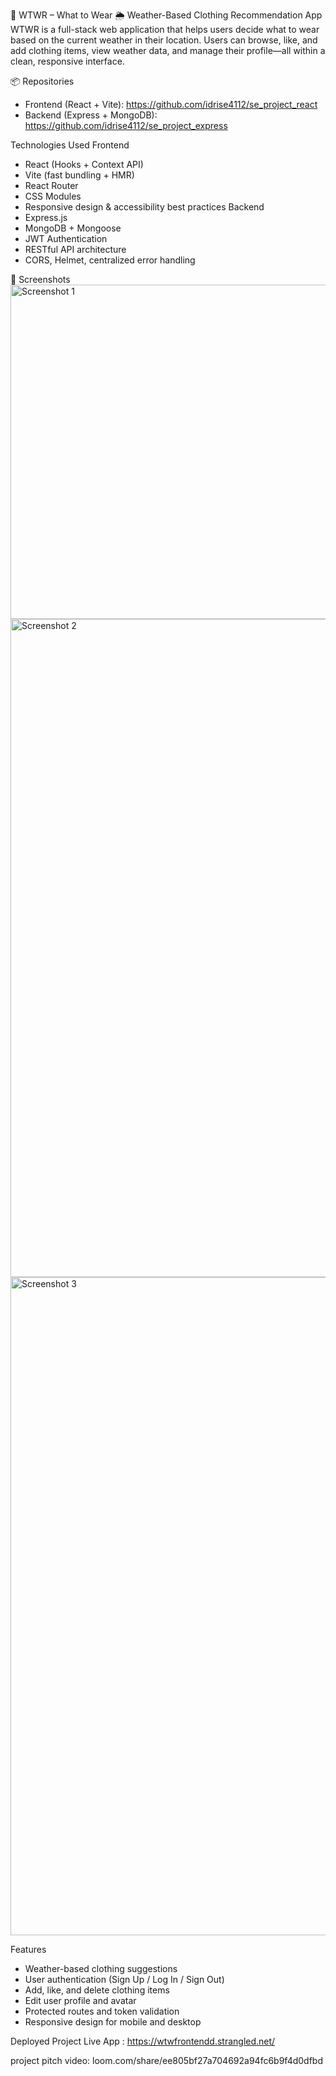 🧥 WTWR – What to Wear
🌦️ Weather-Based Clothing Recommendation App
WTWR is a full-stack web application that helps users decide what to wear based on the current weather in their location. Users can browse, like, and add clothing items, view weather data, and manage their profile—all within a clean, responsive interface.

📦 Repositories

- Frontend (React + Vite): https://github.com/idrise4112/se_project_react
- Backend (Express + MongoDB): https://github.com/idrise4112/se_project_express

Technologies Used
Frontend

- React (Hooks + Context API)
- Vite (fast bundling + HMR)
- React Router
- CSS Modules
- Responsive design & accessibility best practices
  Backend
- Express.js
- MongoDB + Mongoose
- JWT Authentication
- RESTful API architecture
- CORS, Helmet, centralized error handling

📸 Screenshots
<img width="612" height="535" alt="Screenshot 1" src="https://github.com/user-attachments/assets/f9e833df-f8da-4a3a-b0f0-2b2a196134c6" /><img width="1912" height="1053" alt="Screenshot 2" src="https://github.com/user-attachments/assets/d733b3af-35db-4372-918c-c2f6b46b3453" /><img width="1916" height="1053" alt="Screenshot 3" src="https://github.com/user-attachments/assets/166bab5d-7f30-4f99-a930-abfc0a32df29" />

Features

- Weather-based clothing suggestions
- User authentication (Sign Up / Log In / Sign Out)
- Add, like, and delete clothing items
- Edit user profile and avatar
- Protected routes and token validation
- Responsive design for mobile and desktop

Deployed Project
Live App : https://wtwfrontendd.strangled.net/

project pitch video: loom.com/share/ee805bf27a704692a94fc6b9f4d0dfbd
